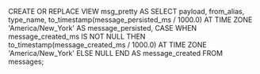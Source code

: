 CREATE OR REPLACE VIEW msg_pretty AS
SELECT
    payload, from_alias, type_name,
    to_timestamp(message_persisted_ms / 1000.0) AT TIME ZONE 'America/New_York' AS message_persisted,
    CASE
        WHEN message_created_ms IS NOT NULL THEN to_timestamp(message_created_ms / 1000.0) AT TIME ZONE 'America/New_York'
        ELSE NULL
    END AS message_created
FROM messages;
